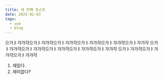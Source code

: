 ```yaml
---
title: 세 번째 포스트
date: 2025-02-03
tags:
  - vue
  - blog
---
```


으가ㅑ갸갸갹으가ㅑ갸갸갹으가ㅑ갸갸갹으가ㅑ갸갸갹으가ㅑ갸갸갹으가ㅑ갸갸갹
으가ㅑ갸갸갹으가ㅑ갸갸갹으가ㅑ갸갸갹으가ㅑ갸갸갹으가ㅑ갸갸갹
으가ㅑ갸갸갹으가ㅑ갸갸갹으가ㅑ갸갸갹

1. 재밌다.
2. 재미없다?

